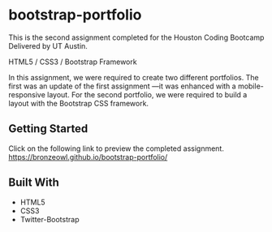 # bootstrap-portfolio

This is the second assignment completed for the Houston Coding Bootcamp Delivered by UT Austin.

HTML5 / CSS3 / Bootstrap Framework

In this assignment, we were required to create two different portfolios. The first was an update of the first assignment —it was enhanced with a mobile-responsive layout. For the second portfolio, we were required to build a layout with the Bootstrap CSS framework.

## Getting Started

Click on the following link to preview the completed assignment.
      https://bronzeowl.github.io/bootstrap-portfolio/
  
## Built With
* HTML5
* CSS3
* Twitter-Bootstrap

